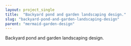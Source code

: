 ```yaml
---
layout: project_single
title:  "Backyard pond and garden landscaping design."
slug: "backyard-pond-and-garden-landscaping-design"
parent: "mermaid-garden-design"
---
```

Backyard pond and garden landscaping design.